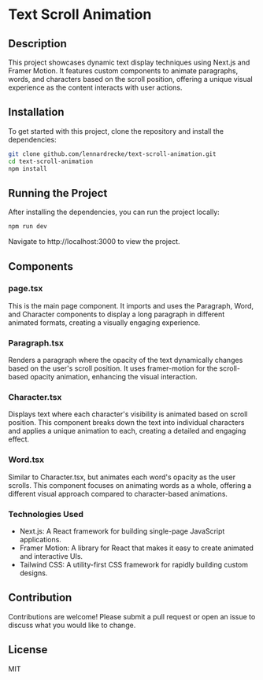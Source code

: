 # Text Scroll Animation
## Description
This project showcases dynamic text display techniques using Next.js and Framer Motion. It features custom components to animate paragraphs, words, and characters based on the scroll position, offering a unique visual experience as the content interacts with user actions.

## Installation
To get started with this project, clone the repository and install the dependencies:

```bash
git clone github.com/lennardrecke/text-scroll-animation.git
cd text-scroll-animation
npm install
```

## Running the Project
After installing the dependencies, you can run the project locally:

```bash
npm run dev
```

Navigate to http://localhost:3000 to view the project.

## Components
### page.tsx
This is the main page component. It imports and uses the Paragraph, Word, and Character components to display a long paragraph in different animated formats, creating a visually engaging experience.

### Paragraph.tsx
Renders a paragraph where the opacity of the text dynamically changes based on the user's scroll position. It uses framer-motion for the scroll-based opacity animation, enhancing the visual interaction.

### Character.tsx
Displays text where each character's visibility is animated based on scroll position. This component breaks down the text into individual characters and applies a unique animation to each, creating a detailed and engaging effect.

### Word.tsx
Similar to Character.tsx, but animates each word's opacity as the user scrolls. This component focuses on animating words as a whole, offering a different visual approach compared to character-based animations.

### Technologies Used
- Next.js: A React framework for building single-page JavaScript applications.
- Framer Motion: A library for React that makes it easy to create animated and interactive UIs.
- Tailwind CSS: A utility-first CSS framework for rapidly building custom designs.

## Contribution
Contributions are welcome! Please submit a pull request or open an issue to discuss what you would like to change.

## License
MIT